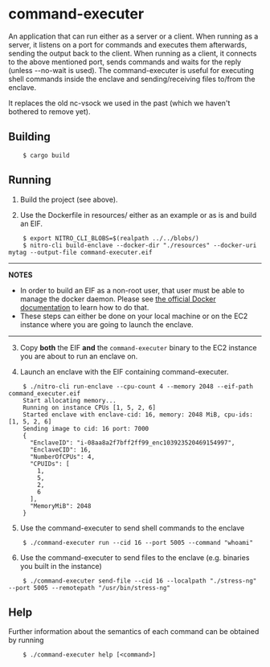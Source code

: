 # command-executer

An application that can run either as a server or a client. When running as a
server, it listens on a port for commands and executes them afterwards, sending
the output back to the client. When running as a client, it connects to the
above mentioned port, sends commands and waits for the reply (unless --no-wait
is used). The command-executer is useful for executing shell commands inside
the enclave and sending/receiving files to/from the enclave.

It replaces the old nc-vsock we used in the past (which we haven't bothered to
remove yet).

## Building

```
	$ cargo build
```

## Running

1. Build the project (see above).

2. Use the Dockerfile in resources/ either as an example or as is
and build an EIF.

```
	$ export NITRO_CLI_BLOBS=$(realpath ../../blobs/)
	$ nitro-cli build-enclave --docker-dir "./resources" --docker-uri mytag --output-file command-executer.eif
```
---
**NOTES**

* In order to build an EIF as a non-root user, that user must be able to manage
the docker daemon. Please see
[the official Docker documentation](https://docs.docker.com/engine/install/linux-postinstall/#manage-docker-as-a-non-root-user)
to learn how to do that.
* These steps can either be done on your local machine or on the EC2 instance
where you are going to launch the enclave.

---

3. Copy __both__ the EIF __and__ the `command-executer` binary to the EC2
instance you are about to run an enclave on.

4. Launch an enclave with the EIF containing command-executer.

```
	$ ./nitro-cli run-enclave --cpu-count 4 --memory 2048 --eif-path command_executer.eif
	Start allocating memory...
	Running on instance CPUs [1, 5, 2, 6]
	Started enclave with enclave-cid: 16, memory: 2048 MiB, cpu-ids: [1, 5, 2, 6]
	Sending image to cid: 16 port: 7000
	{
	  "EnclaveID": "i-08aa8a2f7bff2ff99_enc103923520469154997",
	  "EnclaveCID": 16,
	  "NumberOfCPUs": 4,
	  "CPUIDs": [
	    1,
	    5,
	    2,
	    6
	  ],
	  "MemoryMiB": 2048
	}
```

5. Use the command-executer to send shell commands to the enclave

```
	$ ./command-executer run --cid 16 --port 5005 --command "whoami"
```

6. Use the command-executer to send files to the enclave (e.g. binaries you built in the instance)

```
	$ ./command-executer send-file --cid 16 --localpath "./stress-ng" --port 5005 --remotepath "/usr/bin/stress-ng"
```

## Help
Further information about the semantics of each command can be obtained by running
```
	$ ./command-executer help [<command>]
```
